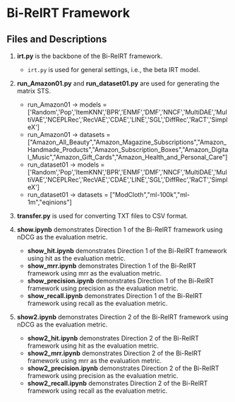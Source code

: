 # Bi-ReIRT Framework

## Files and Descriptions

1. **irt.py** is the backbone of the Bi-ReIRT framework.
   - `irt.py` is used for general settings, i.e., the beta IRT model.

2. **run_Amazon01.py** and **run_dataset01.py** are used for generating the matrix STS.
   - run_Amazon01 -> models = ['Random','Pop','ItemKNN','BPR','ENMF','DMF','NNCF','MultiDAE','MultiVAE','NCEPLRec','RecVAE','CDAE','LINE','SGL','DiffRec','RaCT','SimpleX']
   - run_Amazon01 -> datasets = ["Amazon_All_Beauty","Amazon_Magazine_Subscriptions","Amazon_Handmade_Products","Amazon_Subscription_Boxes","Amazon_Digital_Music","Amazon_Gift_Cards","Amazon_Health_and_Personal_Care"]
   - run_dataset01 -> models = ['Random','Pop','ItemKNN','BPR','ENMF','DMF','NNCF','MultiDAE','MultiVAE','NCEPLRec','RecVAE','CDAE','LINE','SGL','DiffRec','RaCT','SimpleX']
   - run_dataset01 -> datasets = ["ModCloth","ml-100k","ml-1m","eqinions"]
   
3. **transfer.py** is used for converting TXT files to CSV format.

4. **show.ipynb** demonstrates Direction 1 of the Bi-ReIRT framework using nDCG as the evaluation metric.
   - **show_hit.ipynb** demonstrates Direction 1 of the Bi-ReIRT framework using hit as the evaluation metric.
   - **show_mrr.ipynb** demonstrates Direction 1 of the Bi-ReIRT framework using mrr as the evaluation metric.
   - **show_precision.ipynb** demonstrates Direction 1 of the Bi-ReIRT framework using precision as the evaluation metric.
   - **show_recall.ipynb** demonstrates Direction 1 of the Bi-ReIRT framework using recall as the evaluation metric.

5. **show2.ipynb** demonstrates Direction 2 of the Bi-ReIRT framework using nDCG as the evaluation metric.
   - **show2_hit.ipynb** demonstrates Direction 2 of the Bi-ReIRT framework using hit as the evaluation metric.
   - **show2_mrr.ipynb** demonstrates Direction 2 of the Bi-ReIRT framework using mrr as the evaluation metric.
   - **show2_precision.ipynb** demonstrates Direction 2 of the Bi-ReIRT framework using precision as the evaluation metric.
   - **show2_recall.ipynb** demonstrates Direction 2 of the Bi-ReIRT framework using recall as the evaluation metric.